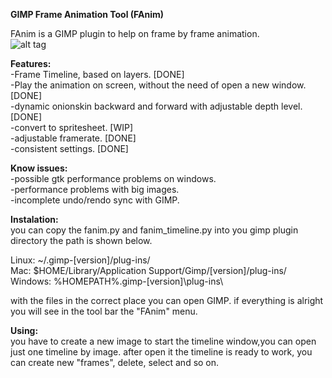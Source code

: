 __GIMP Frame Animation Tool (FAnim)__  

FAnim is a GIMP plugin to help on frame by frame animation.   
![alt tag](http://i.imgur.com/lnCWfES.png)  

__Features:__  
-Frame Timeline, based on layers. [DONE]  
-Play the animation on screen, without the need of open a new window. [DONE]  
-dynamic onionskin backward and forward with adjustable depth level. [DONE]  
-convert to spritesheet.  [WIP]  
-adjustable framerate. [DONE]  
-consistent settings. [DONE]  
  
__Know issues:__  
-possible gtk performance problems on windows.  
-performance problems with big images.  
-incomplete undo/rendo sync with GIMP.  
  
__Instalation:__  
you can copy the fanim.py and fanim_timeline.py into you gimp plugin directory
the path is shown below.  
  
Linux: ~/.gimp-[version]/plug-ins/  
Mac: $HOME/Library/Application Support/Gimp/[version]/plug-ins/  
Windows: %HOMEPATH%\.gimp-[version]\plug-ins\  
  
with the files in the correct place you can open GIMP. if everything is alright you 
will see in the tool bar the "FAnim" menu.  
  
__Using:__  
you have to create a new image to start the timeline window,you can open just
one timeline by image. after open it the timeline is ready to work, you can create new 
"frames", delete, select and so on.  
